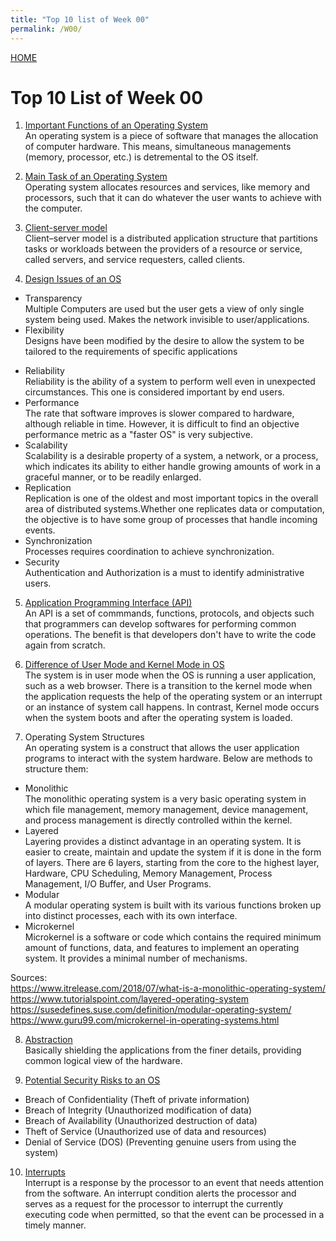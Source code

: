 ```yaml
---
title: "Top 10 list of Week 00"
permalink: /W00/
---
```

[HOME](../)

# Top 10 List of Week 00

1. [Important Functions of an Operating System](https://www.geeksforgeeks.org/functions-of-operating-system/)<br>
An operating system is a piece of software that manages the allocation of computer hardware. This means, simultaneous managements (memory, processor, etc.) is detremental to the OS itself.

2. [Main Task of an Operating System](https://www.geeksforgeeks.org/functions-of-operating-system/)<br>
Operating system allocates resources and services, like memory and processors, such that it can do whatever the user wants to achieve with the computer.

3. [Client-server model](https://en.wikipedia.org/wiki/Client%E2%80%93server_model)<br>
Client–server model is a distributed application structure that partitions tasks or workloads between the providers of a resource or service, called servers, and service requesters, called clients.

4. [Design Issues of an OS](https://www.ques10.com/p/25212/discuss-operating-system-design-issues/)<br>
* Transparency <br> Multiple Computers are used but the user gets a view of only single system being used. Makes the network invisible to user/applications.
* Flexibility <br> Designs have been modified by the desire to allow the system to be tailored to the requirements of specific applications
- Reliability <br> Reliability is the ability of a system to perform well even in unexpected circumstances. This one is considered important by end users.
- Performance <br> The rate that software improves is slower compared to hardware, although reliable in time. However, it is difficult to find an objective performance metric as a "faster OS" is very subjective.
- Scalability <br> Scalability is a desirable property of a system, a network, or a process, which indicates its ability to either handle growing amounts of work in a graceful manner, or to be readily enlarged.
- Replication <br> Replication is one of the oldest and most important topics in the overall area of distributed systems.Whether one replicates data or computation, the objective is to have some group of processes that handle incoming events. 
- Synchronization <br> Processes requires coordination to achieve synchronization.
- Security <br> Authentication and Authorization is a must to identify administrative users.
	
5. [Application Programming Interface (API)](https://techterms.com/definition/api)<br>
An API is a set of commmands, functions, protocols, and objects such that programmers can develop softwares for performing common operations. The benefit is that developers don't have to write the code again from scratch.

6. [Difference of User Mode and Kernel Mode in OS](https://www.tutorialspoint.com/User-Mode-vs-Kernel-Mode)<br>
The system is in user mode when the OS is running a user application, such as a web browser. There is a transition to the kernel mode when the application requests the help of the operating system or an interrupt or an instance of system call happens. In contrast, Kernel mode occurs when the system boots and after the operating system is loaded.

7. Operating System Structures <br>
An operating system is a construct that allows the user application programs to interact with the system hardware. Below are methods to structure them:
- Monolithic <br> The monolithic operating system is a very basic operating system in which file management, memory management, device management, and process management is directly controlled within the kernel.
- Layered <br> Layering provides a distinct advantage in an operating system. It is easier to create, maintain and update the system if it is done in the form of layers. There are 6 layers, starting from the core to the highest layer, Hardware, CPU Scheduling, Memory Management, Process Management, I/O Buffer, and User Programs.
- Modular <br> A modular operating system is built with its various functions broken up into distinct processes, each with its own interface.
- Microkernel <br> Microkernel is a software or code which contains the required minimum amount of functions, data, and features to implement an operating system. It provides a minimal number of mechanisms.

Sources:<br>
https://www.itrelease.com/2018/07/what-is-a-monolithic-operating-system/ <br>
https://www.tutorialspoint.com/layered-operating-system <br>
https://susedefines.suse.com/definition/modular-operating-system/ <br>
https://www.guru99.com/microkernel-in-operating-systems.html <br>

8. [Abstraction](https://www.quora.com/What-is-abstraction-in-operating-systems?share=1)<br>
Basically shielding the applications from the finer details, providing common logical view of the hardware.

9. [Potential Security Risks to an OS](https://www.cs.uic.edu/~jbell/CourseNotes/OperatingSystems/15_Security.html)<br>
- Breach of Confidentiality (Theft of private information)
- Breach of Integrity (Unauthorized modification of data)
- Breach of Availability (Unauthorized destruction of data)
- Theft of Service (Unauthorized use of data and resources)
- Denial of Service (DOS) (Preventing genuine users from using the system)

10. [Interrupts](https://en.wikipedia.org/wiki/Interrupt)<br>
Interrupt is a response by the processor to an event that needs attention from the software. An interrupt condition alerts the processor and serves as a request for the processor to interrupt the currently executing code when permitted, so that the event can be processed in a timely manner.
